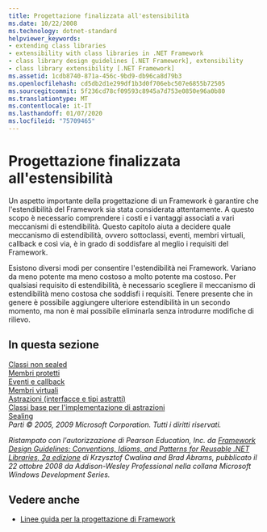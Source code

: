 ```yaml
---
title: Progettazione finalizzata all'estensibilità
ms.date: 10/22/2008
ms.technology: dotnet-standard
helpviewer_keywords:
- extending class libraries
- extensibility with class libraries in .NET Framework
- class library design guidelines [.NET Framework], extensibility
- class library extensibility [.NET Framework]
ms.assetid: 1cdb8740-871a-456c-9bd9-db96ca8d79b3
ms.openlocfilehash: cd5db2d1e299df1b3d0f706ebc507e6855b72505
ms.sourcegitcommit: 5f236cd78cf09593c8945a7d753e0850e96a0b80
ms.translationtype: MT
ms.contentlocale: it-IT
ms.lasthandoff: 01/07/2020
ms.locfileid: "75709465"
---
```

# <a name="designing-for-extensibility"></a>Progettazione finalizzata all'estensibilità
Un aspetto importante della progettazione di un Framework è garantire che l'estendibilità del Framework sia stata considerata attentamente. A questo scopo è necessario comprendere i costi e i vantaggi associati a vari meccanismi di estendibilità. Questo capitolo aiuta a decidere quale meccanismo di estendibilità, ovvero sottoclassi, eventi, membri virtuali, callback e così via, è in grado di soddisfare al meglio i requisiti del Framework.  
  
 Esistono diversi modi per consentire l'estendibilità nei Framework. Variano da meno potente ma meno costoso a molto potente ma costoso. Per qualsiasi requisito di estendibilità, è necessario scegliere il meccanismo di estendibilità meno costosa che soddisfi i requisiti. Tenere presente che in genere è possibile aggiungere ulteriore estendibilità in un secondo momento, ma non è mai possibile eliminarla senza introdurre modifiche di rilievo.  
  
## <a name="in-this-section"></a>In questa sezione  
 [Classi non sealed](../../../docs/standard/design-guidelines/unsealed-classes.md)  
 [Membri protetti](../../../docs/standard/design-guidelines/protected-members.md)  
 [Eventi e callback](../../../docs/standard/design-guidelines/events-and-callbacks.md)  
 [Membri virtuali](../../../docs/standard/design-guidelines/virtual-members.md)  
 [Astrazioni (interfacce e tipi astratti)](../../../docs/standard/design-guidelines/abstractions-abstract-types-and-interfaces.md)  
 [Classi base per l'implementazione di astrazioni](../../../docs/standard/design-guidelines/base-classes-for-implementing-abstractions.md)  
 [Sealing](../../../docs/standard/design-guidelines/sealing.md)  
 *Parti © 2005, 2009 Microsoft Corporation. Tutti i diritti riservati.*  
  
 *Ristampato con l'autorizzazione di Pearson Education, Inc. da [Framework Design Guidelines: Conventions, Idioms, and Patterns for Reusable .NET Libraries, 2a edizione](https://www.informit.com/store/framework-design-guidelines-conventions-idioms-and-9780321545619) di Krzysztof Cwalina and Brad Abrams, pubblicato il 22 ottobre 2008 da Addison-Wesley Professional nella collana Microsoft Windows Development Series.*  
  
## <a name="see-also"></a>Vedere anche

- [Linee guida per la progettazione di Framework](../../../docs/standard/design-guidelines/index.md)
